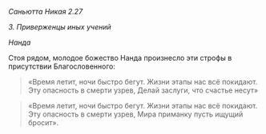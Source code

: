 *Саньютта Никая 2\.27*

*3\. Приверженцы иных учений*

*Нанда*

Стоя рядом, молодое божество Нанда произнесло эти строфы в присутствии Благословенного:

> «Время летит, ночи быстро бегут\.
> Жизни этапы нас всё покидают\.
> Эту опасность в смерти узрев,
> Делай заслуги, что счастье несут»

> «Время летит, ночи быстро бегут\.
> Жизни этапы нас всё покидают\.
> Эту опасность в смерти узрев,
> Мира приманку пусть ищущий бросит»\.
